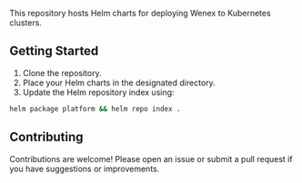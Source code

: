This repository hosts Helm charts for deploying Wenex to Kubernetes clusters.

## Getting Started

1. Clone the repository.
2. Place your Helm charts in the designated directory.
3. Update the Helm repository index using:

```sh
helm package platform && helm repo index .
```

## Contributing

Contributions are welcome! Please open an issue or submit a pull request if you have suggestions or improvements.

